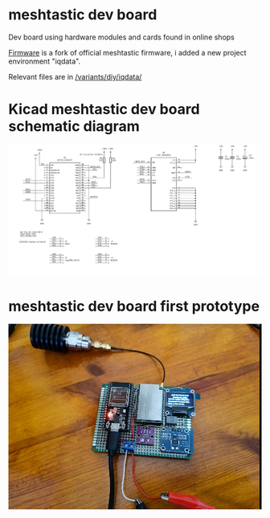 # meshtastic dev board
Dev board using hardware modules and cards found in online shops

[Firmware](https://github.com/fzellini/meshtastic-firmware/tree/iqdata) is a fork of official meshtastic firmware, i added a new project environment "iqdata".

Relevant files are in [/variants/diy/iqdata/ ](https://github.com/fzellini/meshtastic-firmware/tree/iqdata/variants/diy/iqdata)


# Kicad meshtastic dev board schematic diagram
![schematic diagram](img/prototype-1-schematic-diagram.png)

# meshtastic dev board first prototype
![schematic diagram](img/prototype-1.png)

